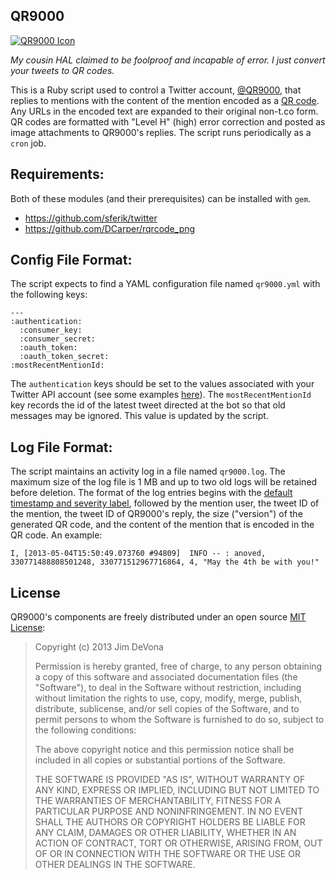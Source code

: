 QR9000
------

[![QR9000 Icon](https://raw.github.com/anoved/QR9000/master/Icon/QR9000.png)](https://github.com/anoved/QR9000/tree/master/Icon)

*My cousin HAL claimed to be foolproof and incapable of error. I just convert your tweets to QR codes.*

This is a Ruby script used to control a Twitter account, [@QR9000](https://twitter.com/QR9000), that replies to mentions with the content of the mention encoded as a [QR code](https://twitter.com/QR9000). Any URLs in the encoded text are expanded to their original non-t.co form. QR codes are formatted with "Level H" (high) error correction and posted as image attachments to QR9000's replies. The script runs periodically as a `cron` job.

Requirements:
-------------

Both of these modules (and their prerequisites) can be installed with `gem`.

- <https://github.com/sferik/twitter>
- <https://github.com/DCarper/rqrcode_png>

Config File Format:
-------------------

The script expects to find a YAML configuration file named `qr9000.yml` with the following keys:

	--- 
	:authentication: 
	  :consumer_key: 
	  :consumer_secret: 
	  :oauth_token: 
	  :oauth_token_secret: 
	:mostRecentMentionId: 

The `authentication` keys should be set to the values associated with your Twitter API account (see some examples [here](https://github.com/sferik/twitter#configuration)). The `mostRecentMentionId` key records the id of the latest tweet directed at the bot so that old messages may be ignored. This value is updated by the script.

Log File Format:
----------------

The script maintains an activity log in a file named `qr9000.log`. The maximum size of the log file is 1 MB and up to two old logs will be retained before deletion. The format of the log entries begins with the [default timestamp and severity label](http://www.ruby-doc.org/stdlib-1.9.3/libdoc/logger/rdoc/Logger.html#label-Format), followed by the mention user, the tweet ID of the mention, the tweet ID of QR9000's reply, the size ("version") of the generated QR code, and the content of the mention that is encoded in the QR code. An example: 

	I, [2013-05-04T15:50:49.073760 #94809]  INFO -- : anoved, 330771488808501248, 330771512967716864, 4, "May the 4th be with you!"

License
-------

QR9000's components are freely distributed under an open source [MIT License](http://opensource.org/licenses/MIT):

> Copyright (c) 2013 Jim DeVona
>
> Permission is hereby granted, free of charge, to any person obtaining a copy of this software and associated documentation files (the "Software"), to deal in the Software without restriction, including without limitation the rights to use, copy, modify, merge, publish, distribute, sublicense, and/or sell copies of the Software, and to permit persons to whom the Software is furnished to do so, subject to the following conditions:
>
> The above copyright notice and this permission notice shall be included in all copies or substantial portions of the Software.
>
> THE SOFTWARE IS PROVIDED "AS IS", WITHOUT WARRANTY OF ANY KIND, EXPRESS OR IMPLIED, INCLUDING BUT NOT LIMITED TO THE WARRANTIES OF MERCHANTABILITY, FITNESS FOR A PARTICULAR PURPOSE AND NONINFRINGEMENT. IN NO EVENT SHALL THE AUTHORS OR COPYRIGHT HOLDERS BE LIABLE FOR ANY CLAIM, DAMAGES OR OTHER LIABILITY, WHETHER IN AN ACTION OF CONTRACT, TORT OR OTHERWISE, ARISING FROM, OUT OF OR IN CONNECTION WITH THE SOFTWARE OR THE USE OR OTHER DEALINGS IN THE SOFTWARE.
